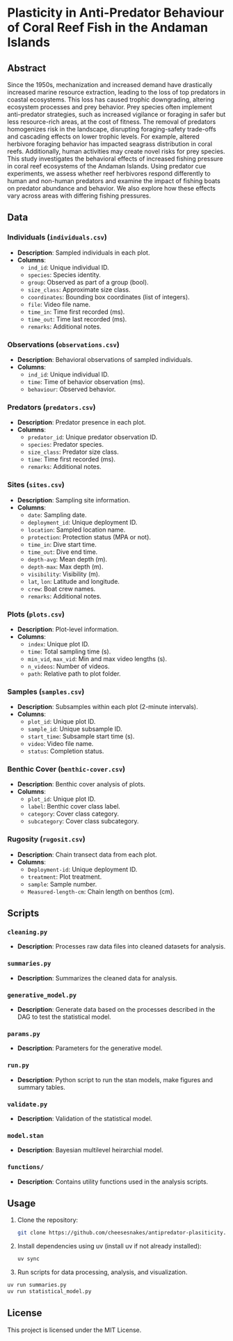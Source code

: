 # Plasticity in Anti-Predator Behaviour of Coral Reef Fish in the Andaman Islands

## Abstract

Since the 1950s, mechanization and increased demand have drastically increased marine resource extraction, leading to the loss of top predators in coastal ecosystems. This loss has caused trophic downgrading, altering ecosystem processes and prey behavior. Prey species often implement anti-predator strategies, such as increased vigilance or foraging in safer but less resource-rich areas, at the cost of fitness. The removal of predators homogenizes risk in the landscape, disrupting foraging-safety trade-offs and cascading effects on lower trophic levels. For example, altered herbivore foraging behavior has impacted seagrass distribution in coral reefs. Additionally, human activities may create novel risks for prey species. This study investigates the behavioral effects of increased fishing pressure in coral reef ecosystems of the Andaman Islands. Using predator cue experiments, we assess whether reef herbivores respond differently to human and non-human predators and examine the impact of fishing boats on predator abundance and behavior. We also explore how these effects vary across areas with differing fishing pressures.

## Data

### Individuals (`individuals.csv`)
- **Description**: Sampled individuals in each plot.
- **Columns**:
  - `ind_id`: Unique individual ID.
  - `species`: Species identity.
  - `group`: Observed as part of a group (bool).
  - `size_class`: Approximate size class.
  - `coordinates`: Bounding box coordinates (list of integers).
  - `file`: Video file name.
  - `time_in`: Time first recorded (ms).
  - `time_out`: Time last recorded (ms).
  - `remarks`: Additional notes.

### Observations (`observations.csv`)
- **Description**: Behavioral observations of sampled individuals.
- **Columns**:
  - `ind_id`: Unique individual ID.
  - `time`: Time of behavior observation (ms).
  - `behaviour`: Observed behavior.

### Predators (`predators.csv`)
- **Description**: Predator presence in each plot.
- **Columns**:
  - `predator_id`: Unique predator observation ID.
  - `species`: Predator species.
  - `size_class`: Predator size class.
  - `time`: Time first recorded (ms).
  - `remarks`: Additional notes.

### Sites (`sites.csv`)
- **Description**: Sampling site information.
- **Columns**:
  - `date`: Sampling date.
  - `deployment_id`: Unique deployment ID.
  - `location`: Sampled location name.
  - `protection`: Protection status (MPA or not).
  - `time_in`: Dive start time.
  - `time_out`: Dive end time.
  - `depth-avg`: Mean depth (m).
  - `depth-max`: Max depth (m).
  - `visibility`: Visibility (m).
  - `lat`, `lon`: Latitude and longitude.
  - `crew`: Boat crew names.
  - `remarks`: Additional notes.

### Plots (`plots.csv`)
- **Description**: Plot-level information.
- **Columns**:
  - `index`: Unique plot ID.
  - `time`: Total sampling time (s).
  - `min_vid`, `max_vid`: Min and max video lengths (s).
  - `n_videos`: Number of videos.
  - `path`: Relative path to plot folder.

### Samples (`samples.csv`)
- **Description**: Subsamples within each plot (2-minute intervals).
- **Columns**:
  - `plot_id`: Unique plot ID.
  - `sample_id`: Unique subsample ID.
  - `start_time`: Subsample start time (s).
  - `video`: Video file name.
  - `status`: Completion status.

### Benthic Cover (`benthic-cover.csv`)
- **Description**: Benthic cover analysis of plots.
- **Columns**:
  - `plot_id`: Unique plot ID.
  - `label`: Benthic cover class label.
  - `category`: Cover class category.
  - `subcategory`: Cover class subcategory.

### Rugosity (`rugosit.csv`)
- **Description**: Chain transect data from each plot.
- **Columns**:
  - `Deployment-id`: Unique deployment ID.
  - `treatment`: Plot treatment.
  - `sample`: Sample number.
  - `Measured-length-cm`: Chain length on benthos (cm).

## Scripts

### `cleaning.py`
- **Description**: Processes raw data files into cleaned datasets for analysis.

### `summaries.py`
- **Description**: Summarizes the cleaned data for analysis.

### `generative_model.py`
- **Description**: Generate data based on the processes described in the DAG to test the statistical model.

### `params.py`
- **Description**: Parameters for the generative model.

### `run.py`
- **Description**: Python script to run the stan models, make figures and summary tables.

### `validate.py`
- **Description**: Validation of the statistical model.

### `model.stan`
- **Description**: Bayesian multilevel heirarchial model.

### `functions/`
- **Description**: Contains utility functions used in the analysis scripts.

## Usage

1. Clone the repository:  
   ```bash
   git clone https://github.com/cheesesnakes/antipredator-plasiticity.git
   ```
2. Install dependencies using uv (install uv if not already installed):  

   ```bash
   uv sync
   ```
3. Run scripts for data processing, analysis, and visualization.
  ```bash
  uv run summaries.py
  uv run statistical_model.py
  ```

## License

This project is licensed under the MIT License.